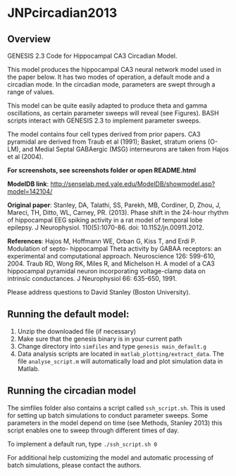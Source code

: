 JNPcircadian2013
================

Overview
--------

GENESIS 2.3 Code for Hippocampal CA3 Circadian Model.

This model produces the hippocampal CA3 neural network
model used in the paper below. It has two modes of operation, a
default mode and a circadian mode. In the circadian mode, parameters
are swept through a range of values.

This model can be quite easily adapted to produce theta and gamma
oscillations, as certain parameter sweeps will reveal (see
Figures). BASH scripts interact with GENESIS 2.3 to implement
parameter sweeps.

The model contains four cell types derived from prior papers. CA3
pyramidal are derived from Traub et al (1991); Basket, stratum oriens
(O-LM), and Medial Septal GABAergic (MSG) interneurons are taken from
Hajos et al (2004).

**For screenshots, see screenshots folder or open README.html**

**ModelDB link**: http://senselab.med.yale.edu/ModelDB/showmodel.asp?model=142104/

**Original paper**:
Stanley, DA, Talathi, SS, Parekh, MB, Cordiner, D, Zhou, J,
Mareci, TH, Ditto, WL, Carney, PR. (2013). Phase shift in the
24-hour rhythm of hippocampal EEG spiking activity in a rat model
of temporal lobe epilepsy. J Neurophysiol. 110(5):1070-86.
doi: 10.1152/jn.00911.2012.

**References**:
Hajos M, Hoffmann WE, Orban G, Kiss T, and Erdi P. Modulation of septo-
hippocampal Theta activity by GABAA receptors: an experimental and
computational approach. Neuroscience 126: 599-610, 2004.
Traub RD, Wong RK, Miles R, and Michelson H. A model of a CA3 hippocampal
pyramidal neuron incorporating voltage-clamp data on intrinsic conductances. J
Neurophysiol 66: 635-650, 1991.

Please address questions to David Stanley (Boston University).


Running the default model:
----------------
1. Unzip the downloaded file (if necessary)
2. Make sure that the genesis binary is in your current path
3. Change directory into `simfiles` and type `genesis main_default.g`
4. Data analysis scripts are located in `matlab_plotting/extract_data`.
The file `analyse_script.m` will automatically load and plot simulation
data in Matlab.

Running the circadian model
------------------
The simfiles folder also contains a script called `ssh_script.sh`. This
is used for setting up batch simulations to conduct parameter sweeps.
Some parameters in the model depend on time (see Methods, Stanley 2013)
this script enables one to sweep through different times of day.

To implement a default run, type `./ssh_script.sh 0`

For additional help customizing the model and automatic processing of
batch simulations, please contact the authors.

